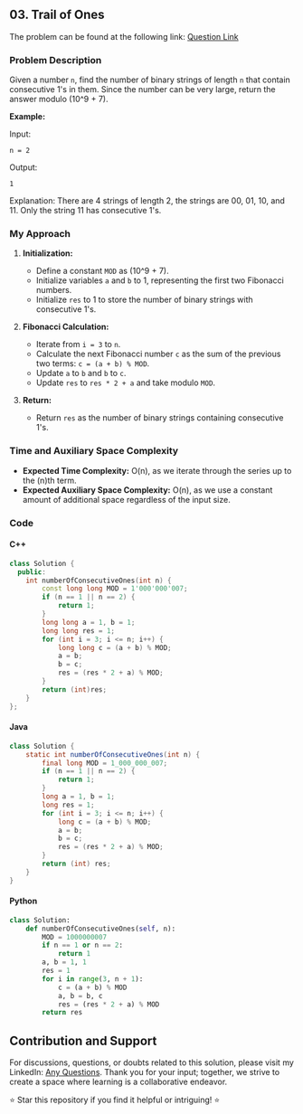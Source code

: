 ## 03. Trail of Ones

The problem can be found at the following link: [Question Link](https://www.geeksforgeeks.org/problems/trail-of-ones3242/1)

### Problem Description

Given a number `n`, find the number of binary strings of length `n` that contain consecutive 1's in them. Since the number can be very large, return the answer modulo \(10^9 + 7\).

**Example:**

Input:
```
n = 2
```
Output:
```
1
```
Explanation:
There are 4 strings of length 2, the strings are 00, 01, 10, and 11. Only the string 11 has consecutive 1's.

### My Approach

1. **Initialization:**
   - Define a constant `MOD` as \(10^9 + 7\).
   - Initialize variables `a` and `b` to 1, representing the first two Fibonacci numbers.
   - Initialize `res` to 1 to store the number of binary strings with consecutive 1's.

2. **Fibonacci Calculation:**
   - Iterate from `i = 3` to `n`.
   - Calculate the next Fibonacci number `c` as the sum of the previous two terms: `c = (a + b) % MOD`.
   - Update `a` to `b` and `b` to `c`.
   - Update `res` to `res * 2 + a` and take modulo `MOD`.

3. **Return:**
   - Return `res` as the number of binary strings containing consecutive 1's.

### Time and Auxiliary Space Complexity

- **Expected Time Complexity:** O(n), as we iterate through the series up to the \(n\)th term.
- **Expected Auxiliary Space Complexity:** O(n), as we use a constant amount of additional space regardless of the input size.

### Code

#### C++

```cpp
class Solution {
  public:
    int numberOfConsecutiveOnes(int n) {
        const long long MOD = 1'000'000'007;
        if (n == 1 || n == 2) {
            return 1;
        }
        long long a = 1, b = 1;
        long long res = 1;
        for (int i = 3; i <= n; i++) {
            long long c = (a + b) % MOD;
            a = b;
            b = c;
            res = (res * 2 + a) % MOD;
        }
        return (int)res;
    }
};
```

#### Java

```java
class Solution {
    static int numberOfConsecutiveOnes(int n) {
        final long MOD = 1_000_000_007;
        if (n == 1 || n == 2) {
            return 1;
        }
        long a = 1, b = 1;
        long res = 1;
        for (int i = 3; i <= n; i++) {
            long c = (a + b) % MOD; 
            a = b;
            b = c;
            res = (res * 2 + a) % MOD;
        }
        return (int) res;
    }
}
```

#### Python

```python
class Solution:
    def numberOfConsecutiveOnes(self, n):
        MOD = 1000000007
        if n == 1 or n == 2:
            return 1
        a, b = 1, 1
        res = 1
        for i in range(3, n + 1):
            c = (a + b) % MOD
            a, b = b, c
            res = (res * 2 + a) % MOD
        return res
```

## Contribution and Support

For discussions, questions, or doubts related to this solution, please visit my LinkedIn: [Any Questions](https://www.linkedin.com/in/het-patel-8b110525a/).
Thank you for your input; together, we strive to create a space where learning is a collaborative endeavor.

⭐ Star this repository if you find it helpful or intriguing! ⭐
